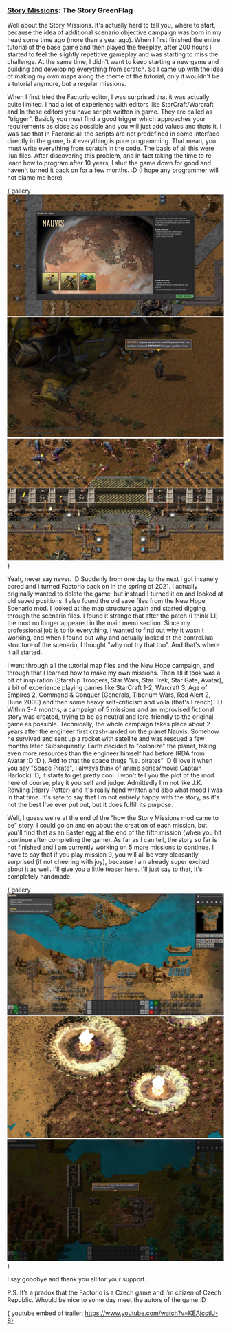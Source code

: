 ### [Story Missions](https://mods.factorio.com/mod/Story-Missions): The Story <author>GreenFlag</author>

Well about the Story Missions.
It's actually hard to tell you, where to start, because the idea of additional scenario objective campaign was born in my head some time ago (more than a year ago). When I first finished the entire tutorial of the base game and then played the freeplay, after 200 hours I started to feel the slightly repetitive gameplay and was starting to miss the challenge. At the same time, I didn't want to keep starting a new game and building and developing everything from scratch. So I came up with the idea of making my own maps along the theme of the tutorial, only it wouldn't be a tutorial anymore, but a regular missions.

When I first tried the Factorio editor, I was surprised that it was actually quite limited. I had a lot of experience with editors like StarCraft/Warcraft and In these editors you have scripts written in game. They are called as "trigger". Basicly you must find a good trigger which approaches your requirements as close as possible and you will just add values and thats it. I was sad that in Factorio all the scripts are not predefined in some interface directly in the game, but everything is pure programming. That mean, you must write everything from scratch in the code. The basis of all this were .lua files. After discovering this problem, and in fact taking the time to re-learn how to program after 10 years, I shut the game down for good and haven't turned it back on for a few months. :D (I hope any programmer will not blame me here)


{ gallery
![In Mission 2 bitters attacking on the Hell's Gate Space Port (This is reference on Starship Troopers and Avatar)](media/mission-2-intro.jpg)
![The text bubbles like in tutorial and Engineer speeches to himself. This is how Story Mission mod is created.](media/game1.jpg)
![In Mission 2 bitters attacking on the Hell's Gate Space Port (This is reference on Starship Troopers and Avatar)](media/2.png)
}

Yeah, never say never. :D Suddenly from one day to the next I got insanely bored and I turned Factorio back on in the spring of 2021. I actually originally wanted to delete the game, but instead I turned it on and looked at old saved positions. I also found the old save files from the New Hope Scenario mod. I looked at the map structure again and started digging through the scenario files. I found it strange that after the patch (I think 1.1) the mod no longer appeared in the main menu section. Since my professional job is to fix everything, I wanted to find out why it wasn't working, and when I found out why and actually looked at the control.lua structure of the scenario, I thought "why not try that too". And that's where it all started.

I went through all the tutorial map files and the New Hope campaign, and through that I learned how to make my own missions. Then all it took was a bit of inspiration (Starship Troopers, Star Wars, Star Trek, Star Gate, Avatar), a bit of experience playing games like StarCraft 1-2, Warcraft 3, Age of Empires 2, Command & Conquer (Generals, Tiberium Wars, Red Alert 2, Dune 2000) and then some heavy self-criticism and voila (that's French). :D Within 3-4 months, a campaign of 5 missions and an improvised fictional story was created, trying to be as neutral and lore-friendly to the original game as possible. Technically, the whole campaign takes place about 2 years after the engineer first crash-landed on the planet Nauvis. Somehow he survived and sent up a rocket with satellite and was rescued a few months later. Subsequently, Earth decided to "colonize" the planet, taking even more resources than the engineer himself had before (RDA from Avatar :D :D ). Add to that the space thugs "i.e. pirates" :D (I love it when you say "Space Pirate", I always think of anime series/movie Captain Harlock) :D, it starts to get pretty cool. I won't tell you the plot of the mod here of course, play it yourself and judge. Admittedly I'm not like J.K. Rowling (Harry Potter) and it's really hand written and also what mood I was in that time. It's safe to say that I'm not entirely happy with the story, as it's not the best I've ever put out, but it does fulfill its purpose.

Well, I guess we're at the end of the "how the Story Missions mod came to be" story. I could go on and on about the creation of each mission, but you'll find that as an Easter egg at the end of the fifth mission (when you hit continue after completing the game). As far as I can tell, the story so far is not finished and I am currently working on 5 more missions to continue. I have to say that if you play mission 9, you will all be very pleasantly surprised (if not cheering with joy), because I am already super excited about it as well. I'll give you a little teaser here. I'll just say to that, it's completely handmade.


{ gallery 
![Mission 6 from upcoming mod update. Yes, you will finally get logistic robots to control!](media/teaser-mission-6.jpg)
![Scripted atomic bombardment test from upcoming mod update. Checking how game handle multiple explosions at once.](media/teaser-mission-8.jpg)
![Mission 9 from upcoming mod update. If your are true fan of the Factorio, guess what is this. You can twice!](media/teaser-mission-9.jpg)
}

I say goodbye and thank you all for your support.

P.S. It’s a pradox that the Factorio is a Czech game and I’m citizen of Czech Republic. Whould be nice to some day meet the autors of the game :D

{ youtube embed of trailer: https://www.youtube.com/watch?v=KEAjcctlJ-8}
